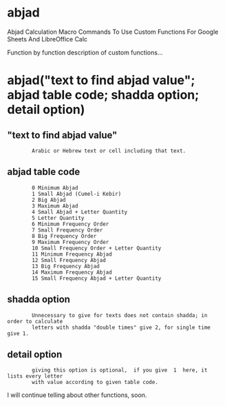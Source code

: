 # abjad
Abjad Calculation Macro Commands To Use Custom Functions For Google Sheets And LibreOffice Calc

Function by function description of custom functions...

#    abjad("text to find abjad value"; abjad table code; shadda option; detail option)

##        "text to find abjad value"

            Arabic or Hebrew text or cell including that text.

##        abjad table code

            0 Minimum Abjad
            1 Small Abjad (Cumel-i Kebir)
            2 Big Abjad
            3 Maximum Abjad
            4 Small Abjad + Letter Quantity
            5 Letter Quantity
            6 Minimum Frequency Order
            7 Small Frequency Order
            8 Big Frequency Order
            9 Maximum Frequency Order
            10 Small Frequency Order + Letter Quantity
            11 Minimum Frequency Abjad
            12 Small Frequency Abjad
            13 Big Frequency Abjad
            14 Maximum Frequency Abjad
            15 Small Frequency Abjad + Letter Quantity

##        shadda option

            Unnecessary to give for texts does not contain shadda; in order to calculate 
            letters with shadda "double times" give 2, for single time give 1.

##        detail option

            giving this option is optional,  if you give  1  here, it lists every letter 
            with value according to given table code.
        
        
I will continue telling about other functions, soon.
